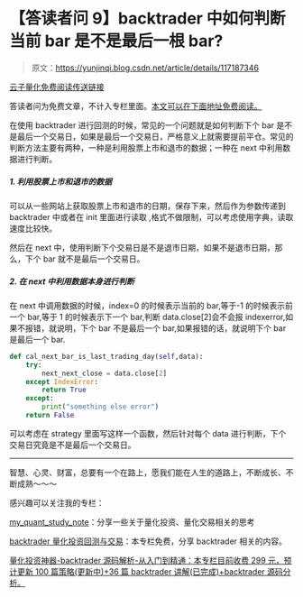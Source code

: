# 【答读者问 9】backtrader 中如何判断当前 bar 是不是最后一根 bar?

> 原文：<https://yunjinqi.blog.csdn.net/article/details/117187346>

[云子量化免费阅读传送链接](https://www.yunjinqi.top/article/38)

答读者问为免费文章，不计入专栏里面。[本文可以在下面地址免费阅读。](https://zhuanlan.zhihu.com/p/374516895)

在使用 backtrader 进行回测的时候，常见的一个问题就是如何判断下个 bar 是不是最后一个交易日，如果是最后一个交易日，严格意义上就需要提前平仓。常见的判断方法主要有两种，一种是利用股票上市和退市的数据；一种在 next 中利用数据进行判断。

##### 1\. 利用股票上市和退市的数据

可以从一些网站上获取股票上市和退市的日期，保存下来，然后作为参数传递到 backtrader 中或者在 init 里面进行读取 ,格式不做限制，可以考虑使用字典，读取速度比较快。

然后在 next 中，使用判断下个交易日是不是退市日期，如果不是退市日期，那么，下个 bar 就不是最后一个交易日。

##### 2\. 在 next 中利用数据本身进行判断

在 next 中调用数据的时候，index=0 的时候表示当前的 bar,等于-1 的时候表示前一个 bar,等于 1 的时候表示下一个 bar,判断 data.close[2]会不会报 indexerror,如果不报错，就说明，下个 bar 不是最后一个 bar,如果报错的话，就说明下个 bar 是最后一个 bar.

```py
def cal_next_bar_is_last_trading_day(self,data):
    try:
        next_next_close = data.close[2]
    except IndexError:
        return True
    except:
        print("something else error")
    return False 
```

可以考虑在 strategy 里面写这样一个函数，然后针对每个 data 进行判断，下个交易日究竟是不是最后一个交易日。

* * *

智慧、心灵、财富，总要有一个在路上，愿我们能在人生的道路上，不断成长、不断成熟～～～

感兴趣可以关注我的专栏：

[my_quant_study_note](https://www.zhihu.com/column/quant-study)：分享一些关于量化投资、量化交易相关的思考

[backtrader 量化投资回测与交易](https://zhuanlan.zhihu.com/c_1189276087837011968)：本专栏免费，分享 backtrader 相关的内容。

[量化投资神器-backtrader 源码解析-从入门到精通：本专栏目前收费 299 元，预计更新 100 篇策略(更新中)+36 篇 backtrader 讲解(已完成)+backtrader 源码分析。](https://link.zhihu.com/?target=https%3A//yunjinqi.blog.csdn.net/article/details/107594251)